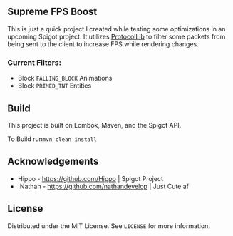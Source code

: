 ## Supreme FPS Boost
This is just a quick project I created while testing some optimizations in an upcoming Spigot project. It utilizes [ProtocolLib](https://github.com/dmulloy2/ProtocolLib) to filter some packets from being sent to the client to increase FPS while rendering changes.

### Current Filters:
- Block `FALLING_BLOCK` Animations
- Block `PRIMED_TNT` Entities

## Build
This project is built on Lombok, Maven, and the Spigot API.

To Build run`mvn clean install`

## Acknowledgements
* Hippo - https://github.com/Hippo | Spigot Project
* .Nathan - https://github.com/nathandevelop | Just Cute af

## License
Distributed under the MIT License. See `LICENSE` for more information.